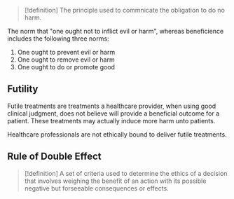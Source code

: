 >[!definition]
>The principle used to commnicate the obligation to do no harm. 

The norm that "one ought not to inflict evil or harm", whereas beneficience includes the following three norms:
1. One ought to prevent evil or harm
2. One ought to remove evil or harm
3. One ought to do or promote good
## Futility
Futile treatments are treatments a healthcare provider, when using good clinical judgment, does not believe will provide a beneficial outcome for a patient. 
These treatments may actually induce more harm unto patients. 

Healthcare professionals are not ethically bound to deliver futile treatments. 
## Rule of Double Effect
>[!definition]
>A set of criteria used to determine the ethics of a decision that involves weighing the benefit of an action with its possible negative but forseeable consequences or effects. 
>